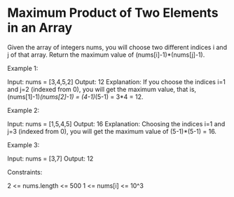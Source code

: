 # Maximum Product of Two Elements in an Array

Given the array of integers nums, you will choose two different indices i and j of that array. Return the maximum value of (nums[i]-1)*(nums[j]-1).

Example 1:

Input: nums = [3,4,5,2]
Output: 12
Explanation: If you choose the indices i=1 and j=2 (indexed from 0), you will get the maximum value, that is, (nums[1]-1)*(nums[2]-1) = (4-1)*(5-1) = 3*4 = 12.

Example 2:

Input: nums = [1,5,4,5]
Output: 16
Explanation: Choosing the indices i=1 and j=3 (indexed from 0), you will get the maximum value of (5-1)*(5-1) = 16.

Example 3:

Input: nums = [3,7]
Output: 12

Constraints:

2 <= nums.length <= 500
1 <= nums[i] <= 10^3
